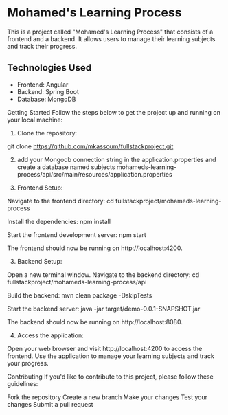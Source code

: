 # Mohamed's Learning Process

This is a project called "Mohamed's Learning Process" that consists of a frontend and a backend. It allows users to manage their learning subjects and track their progress.

## Technologies Used

- Frontend: Angular
- Backend: Spring Boot
- Database: MongoDB

Getting Started
Follow the steps below to get the project up and running on your local machine:

1. Clone the repository:

git clone https://github.com/mkassoum/fullstackproject.git

2. add your Mongodb connection string in the application.properties
   and create a database named subjects
  mohameds-learning-process/api/src/main/resources/application.properties

2. Frontend Setup:

Navigate to the frontend directory:
cd fullstackproject/mohameds-learning-process


Install the dependencies:
npm install

Start the frontend development server:
npm start

The frontend should now be running on http://localhost:4200.

3. Backend Setup:

Open a new terminal window.
Navigate to the backend directory:
cd fullstackproject/mohameds-learning-process/api

Build the backend:
mvn clean package -DskipTests


Start the backend server:
java -jar target/demo-0.0.1-SNAPSHOT.jar

The backend should now be running on http://localhost:8080.

4. Access the application:

Open your web browser and visit http://localhost:4200 to access the frontend.
Use the application to manage your learning subjects and track your progress.

Contributing
If you'd like to contribute to this project, please follow these guidelines:

Fork the repository
Create a new branch
Make your changes
Test your changes
Submit a pull request
